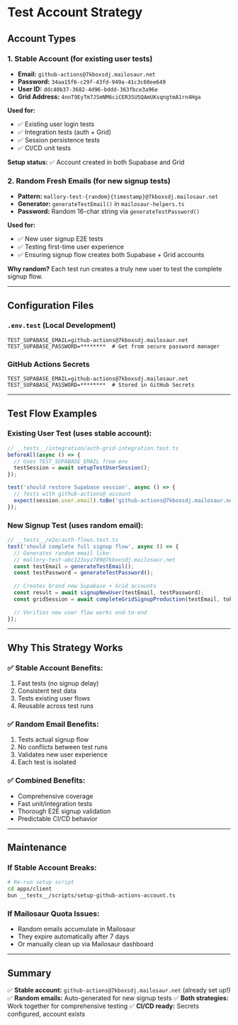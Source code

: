 # Test Account Strategy

## Account Types

### 1. **Stable Account** (for existing user tests)
- **Email:** `github-actions@7kboxsdj.mailosaur.net`
- **Password:** `34aa15f6-c29f-43fd-949a-41c3c60ee649`
- **User ID:** `ddc40b37-3682-4d96-bddd-363fbce3a96e`
- **Grid Address:** `4nnT9EyTm7JSmNM6ciCER3SU5QAmUKsqngtmA1rn4Hga`

**Used for:**
- ✅ Existing user login tests
- ✅ Integration tests (auth + Grid)
- ✅ Session persistence tests
- ✅ CI/CD unit tests

**Setup status:** ✅ Account created in both Supabase and Grid

### 2. **Random Fresh Emails** (for new signup tests)
- **Pattern:** `mallory-test-{random}{timestamp}@7kboxsdj.mailosaur.net`
- **Generator:** `generateTestEmail()` in `mailosaur-helpers.ts`
- **Password:** Random 16-char string via `generateTestPassword()`

**Used for:**
- ✅ New user signup E2E tests
- ✅ Testing first-time user experience
- ✅ Ensuring signup flow creates both Supabase + Grid accounts

**Why random?** Each test run creates a truly new user to test the complete signup flow.

---

## Configuration Files

### `.env.test` (Local Development)
```env
TEST_SUPABASE_EMAIL=github-actions@7kboxsdj.mailosaur.net
TEST_SUPABASE_PASSWORD=********  # Get from secure password manager
```

### GitHub Actions Secrets
```
TEST_SUPABASE_EMAIL=github-actions@7kboxsdj.mailosaur.net
TEST_SUPABASE_PASSWORD=********  # Stored in GitHub Secrets
```

---

## Test Flow Examples

### Existing User Test (uses stable account):
```typescript
// __tests__/integration/auth-grid-integration.test.ts
beforeAll(async () => {
  // Uses TEST_SUPABASE_EMAIL from env
  testSession = await setupTestUserSession();
});

test('should restore Supabase session', async () => {
  // Tests with github-actions@ account
  expect(session.user.email).toBe('github-actions@7kboxsdj.mailosaur.net');
});
```

### New Signup Test (uses random email):
```typescript
// __tests__/e2e/auth-flows.test.ts
test('should complete full signup flow', async () => {
  // Generates random email like:
  // mallory-test-abc123xyz789@7kboxsdj.mailosaur.net
  const testEmail = generateTestEmail();
  const testPassword = generateTestPassword();
  
  // Creates brand new Supabase + Grid accounts
  const result = await signupNewUser(testEmail, testPassword);
  const gridSession = await completeGridSignupProduction(testEmail, token);
  
  // Verifies new user flow works end-to-end
});
```

---

## Why This Strategy Works

### ✅ **Stable Account Benefits:**
1. Fast tests (no signup delay)
2. Consistent test data
3. Tests existing user flows
4. Reusable across test runs

### ✅ **Random Email Benefits:**
1. Tests actual signup flow
2. No conflicts between test runs
3. Validates new user experience
4. Each test is isolated

### ✅ **Combined Benefits:**
- Comprehensive coverage
- Fast unit/integration tests
- Thorough E2E signup validation
- Predictable CI/CD behavior

---

## Maintenance

### If Stable Account Breaks:
```bash
# Re-run setup script
cd apps/client
bun __tests__/scripts/setup-github-actions-account.ts
```

### If Mailosaur Quota Issues:
- Random emails accumulate in Mailosaur
- They expire automatically after 7 days
- Or manually clean up via Mailosaur dashboard

---

## Summary

✅ **Stable account:** `github-actions@7kboxsdj.mailosaur.net` (already set up!)
✅ **Random emails:** Auto-generated for new signup tests
✅ **Both strategies:** Work together for comprehensive testing
✅ **CI/CD ready:** Secrets configured, account exists

